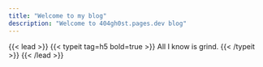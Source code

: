 ```yaml
---
title: "Welcome to my blog"
description: "Welcome to 404gh0st.pages.dev blog"
---
```


{{< lead >}}
{{< typeit
tag=h5
bold=true >}} All I know is grind.
{{< /typeit >}}
{{< /lead >}}
